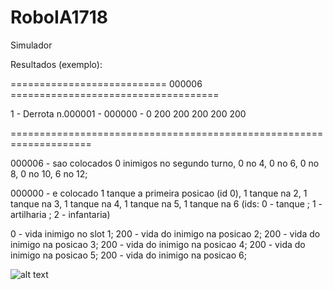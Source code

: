 # RoboIA1718

Simulador

Resultados (exemplo):

===========================		000006		====================================

1	-	Derrota	n.000001	-	000000	-		0	200	200	200	200	200

====================================================================

000006 - sao colocados 0 inimigos no segundo turno, 0 no 4, 0 no 6, 0 no 8, 0 no 10, 6 no 12;

000000 - e colocado 1 tanque a primeira posicao (id 0), 1 tanque na 2, 1 tanque na 3, 1 tanque na 4, 1 tanque na 5, 1 tanque na 6
(ids: 0 - tanque ; 1 - artilharia ; 2 - infantaria)

0 - vida inimigo no slot 1;
200 - vida do inimigo na posicao 2;
200 - vida do inimigo na posicao 3;
200 - vida do inimigo na posicao 4;
200 - vida do inimigo na posicao 5;
200 - vida do inimigo na posicao 6;

![alt text](https://scontent.ffnc1-1.fna.fbcdn.net/v/t1.0-9/22789138_1506901639385391_4758305993297961974_n.jpg?oh=4b7fc414a336bfca952debbe8be926d6&oe=5AA33299)
